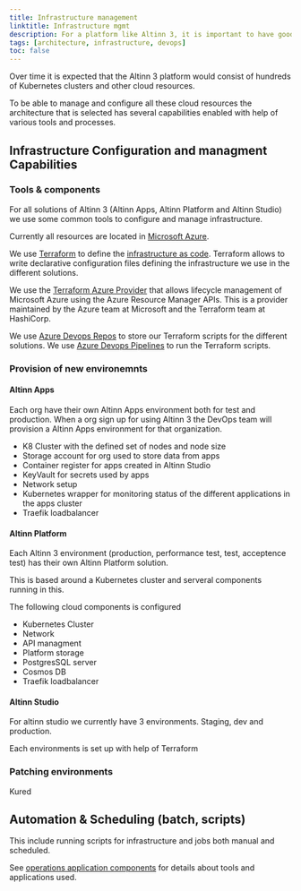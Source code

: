 ```yaml
---
title: Infrastructure management
linktitle: Infrastructure mgmt
description: For a platform like Altinn 3, it is important to have good tools and processes when it comes to configuration and management of infrastructure.
tags: [architecture, infrastructure, devops]
toc: false
---
```


Over time it is expected that the Altinn 3 platform would consist of hundreds of Kubernetes clusters and other cloud resources.

To be able to manage and configure all these cloud resources the architecture that is selected has several capabilities enabled with help of various tools and processes.

## Infrastructure Configuration and managment Capabilities

### Tools & components

For all solutions of Altinn 3 (Altinn Apps, Altinn Platform and Altinn Studio) we use some common tools to configure and manage infrastructure.

Currently all resources are located in [Microsoft Azure](https://azure.microsoft.com/).

We use [Terraform](https://www.terraform.io/) to define the [infrastructure as code](https://en.wikipedia.org/wiki/Infrastructure_as_code). Terraform allows to write declarative configuration files
defining the infrastructure we use in the different solutions.

We use the [Terraform Azure Provider](https://registry.terraform.io/providers/hashicorp/azurerm/latest) that allows lifecycle management of
Microsoft Azure using the Azure Resource Manager APIs. This is a provider maintained by the Azure team at Microsoft and the Terraform team at HashiCorp.

We use [Azure Devops Repos](https://azure.microsoft.com/services/devops/repos/) to store our Terraform scripts for the different solutions.
We use [Azure Devops Pipelines](https://azure.microsoft.com/services/devops/pipelines/) to run the Terraform scripts.

### Provision of new environemnts

#### Altinn Apps

Each org have their own Altinn Apps environment both for test and production. When a org sign up for using Altinn 3 the DevOps team
will provision a Altinn Apps environment for that organization.

- K8 Cluster with the defined set of nodes and node size
- Storage account for org used to store data from apps
- Container register for apps created in Altinn Studio
- KeyVault for secrets used by apps
- Network setup
- Kubernetes wrapper for monitoring status of the different applications in the apps cluster
- Traefik loadbalancer

#### Altinn Platform

Each Altinn 3 environment (production, performance test, test, acceptence test) has their own Altinn Platform solution.

This is based around a Kubernetes cluster and serveral components running in this. 

The following cloud components is configured

- Kubernetes Cluster
- Network
- API managment
- Platform storage
- PostgresSQL server
- Cosmos DB
- Traefik loadbalancer

#### Altinn Studio

For altinn studio we currently have 3 environments. Staging, dev and production.

Each environments is set up with help of Terraform


### Patching environments

Kured



## Automation & Scheduling (batch, scripts)

This include running scripts for infrastructure and jobs both manual and scheduled.

See [operations application components](../../../components/application/nonsolutionspecific/operations/) for details about tools and applications used. 
